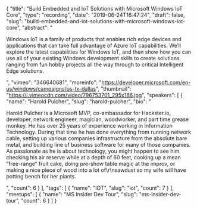 {
  "title": "Build Embedded and IoT Solutions with Microsoft Windows IoT Core",
  "type": "recording",
  "date": "2019-06-24T16:47:24",
  "draft": false,
  "slug": "build-embedded-and-iot-solutions-with-microsoft-windows-iot-core",
  "abstract": "<p>Windows IoT is a family of products that enables rich edge devices and applications that can take full advantage of Azure IoT capabilities. We’ll explore the latest capabilities for Windows IoT, and then show how you can use all of your existing Windows development skills to create solutions ranging from fun hobby projects all the way through to critical Intelligent Edge solutions.</p>",
  "vimeo": "346640681",
  "moreinfo": "https://developer.microsoft.com/en-us/windows/campaigns/us-tx-dallas",
  "thumbnail": "https://i.vimeocdn.com/video/796753701_295x166.jpg",
  "speakers": [
    {
      "name": "Harold Pulcher",
      "slug": "harold-pulcher",
      "bio": "<p>Harold Pulcher is a Microsoft MVP, co-ambassador for Hackster.io, developer, network engineer, magician, woodworker, and part time grease monkey. He has over 25 years of experience working in Information Technology. During that time he has done everything from running network cable, setting up various companies infrastructure from the absolute bare metal, and building line of business software for many of those companies. As passionate as he is about technology, you might happen to see him checking his air reserve while at a depth of 60 feet, cooking up a mean “free-range” fruit cake, doing pre-show table magic at the improv, or making a nice piece of wood into a lot of\r\nsawdust so my wife will have potting bench for her plants.</p>",
      "count": 6
    }
  ],
  "tags": [
    {
      "name": "IOT",
      "slug": "iot",
      "count": 7
    }
  ],
  "meetups": [
    {
      "name": "MS Insider Dev Tour",
      "slug": "ms-insider-dev-tour",
      "count": 6
    }
  ]
}